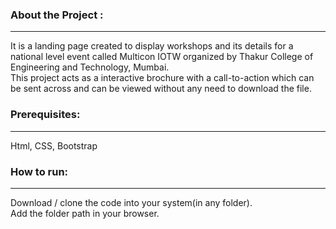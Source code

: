 <h3 align="left">About the Project : </h3>

---
It is a landing page created to display workshops and its details for a national level event called Multicon IOTW organized by Thakur College of Engineering and Technology, Mumbai. <br>
This project acts as a interactive brochure with a call-to-action which can be sent across and can be viewed without any need to download the file.

<h3 align="left">Prerequisites: </h3>

---
Html, CSS, Bootstrap

<h3 align="left">How to run: </h3>

---
Download / clone the code into your system(in any folder).<br>
Add the folder path in your browser.
